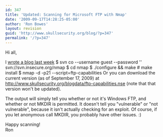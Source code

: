 ```yaml
---
id: 347
title: 'Updated: Scanning for Microsoft FTP with Nmap'
date: '2009-09-17T14:28:25-05:00'
author: 'Ron Bowes'
layout: revision
guid: 'http://www.skullsecurity.org/blog/?p=347'
permalink: '/?p=347'
---
```


Hi all,

I [wrote a blog last week](http://www.skullsecurity.org/blog/?p=315) $ svn co --username guest --password '' svn://svn.insecure.org/nmap $ cd nmap $ ./configure && make # make install $ nmap -d -p21 --script=ftp-capabilities <target>Or you can download the current version (as of September 17, 2009) at <http://www.skullsecurity.org/blogdata/ftp-capabilities.nse> (note that that version won't be updated).

The output will simply tell you whether or not it's Windows FTP, and whether or not MKDIR is permitted. It doesn't tell you "vulnerable" or "not vulnerable", because it isn't actually checking for an exploit. Of course, if you let anonymous call MKDIR, you probably have other issues. :)

Happy scanning!  
Ron

</target>
